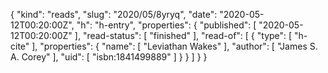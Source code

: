 {
  "kind": "reads",
  "slug": "2020/05/8yryq",
  "date": "2020-05-12T00:20:00Z",
  "h": "h-entry",
  "properties": {
    "published": [
      "2020-05-12T00:20:00Z"
    ],
    "read-status": [
      "finished"
    ],
    "read-of": [
      {
        "type": [
          "h-cite"
        ],
        "properties": {
          "name": [
            "Leviathan Wakes"
          ],
          "author": [
            "James S. A. Corey"
          ],
          "uid": [
            "isbn:1841499889"
          ]
        }
      }
    ]
  }
}


